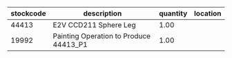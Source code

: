|stockcode|description|quantity|location|
|---------|-----------|--------|--------|
|44413|E2V CCD211 Sphere Leg|1.00||
|19992|Painting Operation to Produce 44413_P1|1.00||
